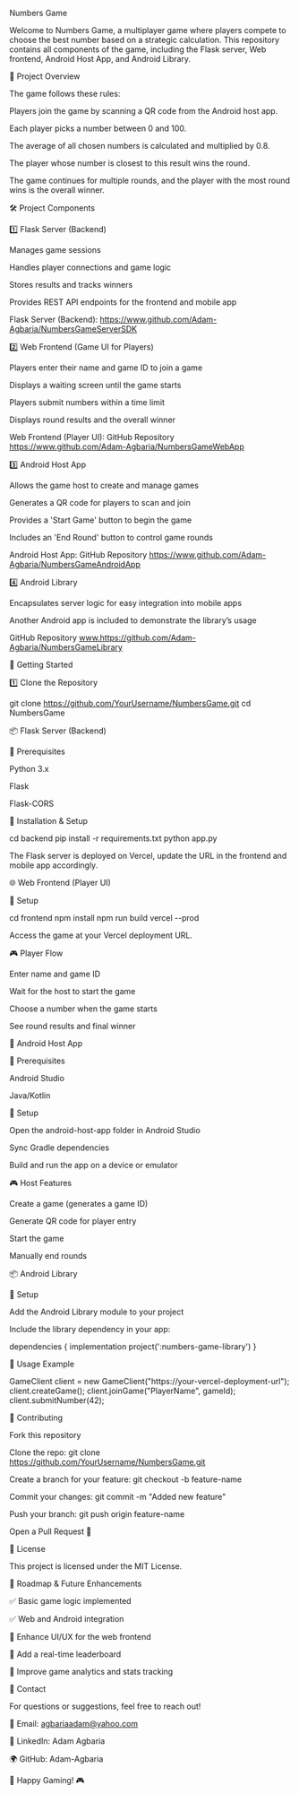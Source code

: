 Numbers Game

Welcome to Numbers Game, a multiplayer game where players compete to choose the best number based on a strategic calculation. This repository contains all components of the game, including the Flask server, Web frontend, Android Host App, and Android Library.

📌 Project Overview

The game follows these rules:

Players join the game by scanning a QR code from the Android host app.

Each player picks a number between 0 and 100.

The average of all chosen numbers is calculated and multiplied by 0.8.

The player whose number is closest to this result wins the round.

The game continues for multiple rounds, and the player with the most round wins is the overall winner.



🛠️ Project Components

1️⃣ Flask Server (Backend)

Manages game sessions

Handles player connections and game logic

Stores results and tracks winners

Provides REST API endpoints for the frontend and mobile app

Flask Server (Backend): https://www.github.com/Adam-Agbaria/NumbersGameServerSDK

2️⃣ Web Frontend (Game UI for Players)

Players enter their name and game ID to join a game

Displays a waiting screen until the game starts

Players submit numbers within a time limit

Displays round results and the overall winner

Web Frontend (Player UI): GitHub Repository https://www.github.com/Adam-Agbaria/NumbersGameWebApp


3️⃣ Android Host App

Allows the game host to create and manage games

Generates a QR code for players to scan and join

Provides a 'Start Game' button to begin the game

Includes an 'End Round' button to control game rounds

Android Host App: GitHub Repository https://www.github.com/Adam-Agbaria/NumbersGameAndroidApp


4️⃣ Android Library

Encapsulates server logic for easy integration into mobile apps

Another Android app is included to demonstrate the library’s usage

GitHub Repository www.https://github.com/Adam-Agbaria/NumbersGameLibrary

🚀 Getting Started

1️⃣ Clone the Repository

git clone https://github.com/YourUsername/NumbersGame.git
cd NumbersGame

📦 Flask Server (Backend)

📌 Prerequisites

Python 3.x

Flask

Flask-CORS

🔧 Installation & Setup

cd backend
pip install -r requirements.txt
python app.py

The Flask server is deployed on Vercel, update the URL in the frontend and mobile app accordingly.

🌐 Web Frontend (Player UI)

🔧 Setup

cd frontend
npm install
npm run build
vercel --prod

Access the game at your Vercel deployment URL.

🎮 Player Flow

Enter name and game ID

Wait for the host to start the game

Choose a number when the game starts

See round results and final winner

📱 Android Host App

📌 Prerequisites

Android Studio

Java/Kotlin

🔧 Setup

Open the android-host-app folder in Android Studio

Sync Gradle dependencies

Build and run the app on a device or emulator

🎮 Host Features

Create a game (generates a game ID)

Generate QR code for player entry

Start the game

Manually end rounds

📦 Android Library

🔧 Setup

Add the Android Library module to your project

Include the library dependency in your app:

dependencies {
    implementation project(':numbers-game-library')
}

📡 Usage Example

GameClient client = new GameClient("https://your-vercel-deployment-url");
client.createGame();
client.joinGame("PlayerName", gameId);
client.submitNumber(42);

🤝 Contributing

Fork this repository

Clone the repo: git clone https://github.com/YourUsername/NumbersGame.git

Create a branch for your feature: git checkout -b feature-name

Commit your changes: git commit -m "Added new feature"

Push your branch: git push origin feature-name

Open a Pull Request 🎉

📜 License

This project is licensed under the MIT License.

🎯 Roadmap & Future Enhancements

✅ Basic game logic implemented

✅ Web and Android integration

🔄 Enhance UI/UX for the web frontend

🔄 Add a real-time leaderboard

🔄 Improve game analytics and stats tracking

📧 Contact

For questions or suggestions, feel free to reach out!

📩 Email: agbariaadam@yahoo.com

🔗 LinkedIn: Adam Agbaria

🌍 GitHub: Adam-Agbaria

🚀 Happy Gaming! 🎮

